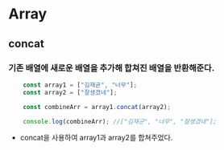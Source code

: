# Array
## concat

### 기존 배열에 새로운 배열을 추가해 합쳐진 배열을 반환해준다.

``` js
    const array1 = ["김재균", "너무"];
    const array2 = ["잘생겼네"];

    const combineArr = array1.concat(array2);

    console.log(combineArr); //["김재균", "너무", "잘생겼네"];
```

- concat을 사용하여 array1과 array2를 합쳐주었다.